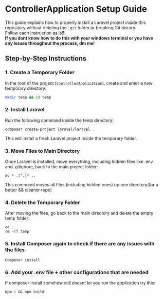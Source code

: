 # ControllerApplication Setup Guide

This guide explains how to properly install a Laravel project inside this repository without deleting the `.git` folder or breaking Git history. <br>
Follow each instruction as is!!! <br>
**If you dont know how to do this with your windows terminal or you have any issues throughout the process, dm me!**

## Step-by-Step Instructions

### 1. Create a Temporary Folder

In the root of the project (`ControllerApplication`), create and enter a new temporary directory:

```bash
mkdir temp && cd temp
```

### 2. Install Laravel

Run the following command inside the temp directory:

```
composer create-project laravel/laravel .
```

This will install a fresh Laravel project inside the temporary folder.

### 3. Move Files to Main Directory

Once Laravel is installed, move everything, including hidden files like .env and .gitignore, back to the main project folder:

```
mv * .[^.]* ..
```
This command moves all files (including hidden ones) up one directory(for a better && cleaner repo)

### 4. Delete the Temporary Folder

After moving the files, go back to the main directory and delete the empty temp folder:

```
cd ..
rm -rf temp
```

### 5. Install Composer again to check if there are any issues with the files

```
Composer install
```

### 6. Add your .env file + other configurations that are needed

If composer install somehow still doesnt let you run the application try this:

```
npm i && npm build
```
